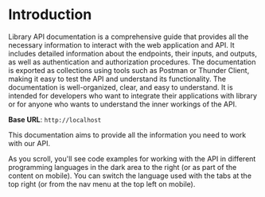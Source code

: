 # Introduction

Library API documentation is a comprehensive guide that provides all the necessary information to interact with the web application and API. It includes detailed information about the endpoints, their inputs, and outputs, as well as authentication and authorization procedures. The documentation is exported as collections using tools such as Postman or Thunder Client, making it easy to test the API and understand its functionality. The documentation is well-organized, clear, and easy to understand. It is intended for developers who want to integrate their applications with library or for anyone who wants to understand the inner workings of the API.

<aside>
    <strong>Base URL</strong>: <code>http://localhost</code>
</aside>

This documentation aims to provide all the information you need to work with our API.

<aside>As you scroll, you'll see code examples for working with the API in different programming languages in the dark area to the right (or as part of the content on mobile).
You can switch the language used with the tabs at the top right (or from the nav menu at the top left on mobile).</aside>

